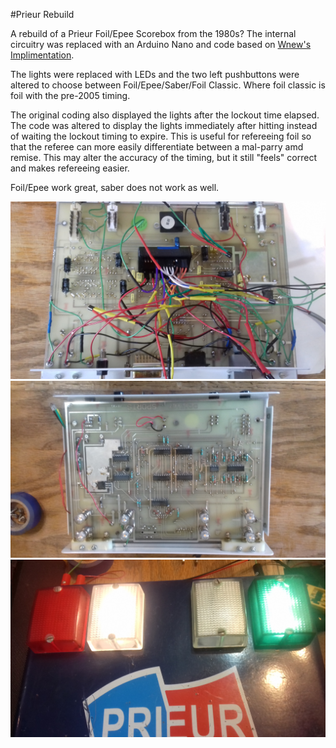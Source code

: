 #Prieur Rebuild

A rebuild of a Prieur Foil/Epee Scorebox from the 1980s? The internal circuitry was replaced with an Arduino Nano and code based on [Wnew's Implimentation](https://github.com/wnew/fencing_scoring_box).

The lights were replaced with LEDs and the two left pushbuttons were altered to choose between Foil/Epee/Saber/Foil Classic. Where foil classic is foil with the pre-2005 timing.

The original coding also displayed the lights after the lockout time elapsed. The code was altered to display the lights immediately after hitting instead of waiting the lockout timing to expire. This is useful for refereeing foil so that the referee can more easily differentiate between a mal-parry amd remise. This may alter the accuracy of the timing, but it still "feels" correct and makes refereeing easier.

Foil/Epee work great, saber does not work as well.

<img src="Prieur Bottom of Circuit Board.jpg">

<img src="Prieur Top of Circuit Board.jpg">

<img src="Prieur Scoring Box.jpg">
